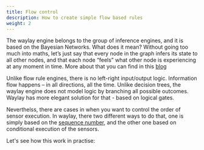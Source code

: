 ```yaml
---
title: Flow control
description: How to create simple flow based rules
weight: 2
---
```


The waylay engine belongs to the group of inference engines, and it is based on the Bayesian Networks. What does it mean? Without going too much into maths, let’s just say that every node in the graph infers its state to all other nodes, and that each node “feels” what other node is experiencing at any moment in time. More about that you can find in this [blog](http://www.waylay.io/blog-one-rules-engine-to-rule-them-all.html)

Unlike flow rule engines, there is no left-right input/output logic. Information flow happens – in all directions, all the time. Unlike decision trees, the waylay engine does not model logic by branching all possible outcomes. Waylay has more elegant solution for that - based on logical gates.

Neverthelss, there are cases in when you want to control the order of sensor execution. In waylay, there two different ways to do that, one is simply based on the [sequence number](/rule_patterns/sequence/), and the other one based on conditional execution of the sensors.

Let's see how this work in practise:



